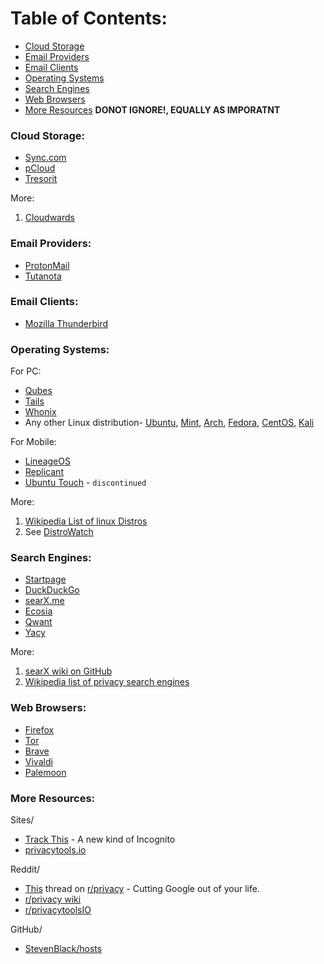 # Table of Contents:
- [Cloud Storage](#cloud-storage)
- [Email Providers](#email-providers)
- [Email Clients](#email-clients)
- [Operating Systems](#operating-systems)
- [Search Engines](search-engines)
- [Web Browsers](#web-browsers)
- [More Resources](#more-resources) **DONOT IGNORE!, EQUALLY AS IMPORATNT**

### Cloud Storage:
* [Sync.com](https://www.sync.com/)
* [pCloud](https://www.pcloud.com/)
* [Tresorit](https://www.tresorit.com/)

More:
1. [Cloudwards](https://www.cloudwards.net/top-5/)


### Email Providers:
* [ProtonMail](https://protonmail.com/)
* [Tutanota](https://www.tutanota.com/)

### Email Clients:
* [Mozilla Thunderbird]()

### Operating Systems:
For PC:
* [Qubes](https://www.qubes-os.org/)
* [Tails](https://tails.boum.org/)
* [Whonix](https://www.whonix.org/)
* Any other Linux distribution- [Ubuntu](https://www.ubuntu.com/), [Mint](https://linuxmint.com/), [Arch](https://www.archlinux.org/), [Fedora](https://getfedora.org/), [CentOS](https://www.centos.org/), [Kali](https://www.kali.org/)

For Mobile:
* [LineageOS](https://www.lineageos.org/)
* [Replicant](https://www.replicant.us/)
* [Ubuntu Touch](https://ubuntu-touch.io/) - `discontinued`

More:
1. [Wikipedia List of linux Distros]()
2. See [DistroWatch](https://distrowatch.com)

### Search Engines:
* [Startpage](https://www.startpage.com/)
* [DuckDuckGo](https://duckduckgo.com/)
* [searX.me](https://searx.me/)
* [Ecosia](https://www.ecosia.org/?c=en)
* [Qwant](http://qwant.com/)
* [Yacy](http://yacy.net/)

More:
1. [searX wiki on GitHub](https://github.com/asciimoo/searx/wiki/possible-search-engines)
2. [Wikipedia list of privacy search engines](https://en.wikipedia.org/wiki/List_of_search_engines#Privacy_search_engines)

### Web Browsers:
* [Firefox](https://www.mozilla.org/en-US/firefox/)
* [Tor](https://www.torproject.org/)
* [Brave](https://brave.com/)
* [Vivaldi](https://vivaldi.com/)
* [Palemoon]()

### More Resources:
Sites/
* [Track This](https;//trackthis.link) - A new kind of Incognito
* [privacytools.io](https://www.privacytools.io/)

Reddit/
* [This](https://www.reddit.com/r/privacy/comments/byzq4w/megathread_cutting_google_out_of_your_life_2019/?utm_source=share&utm_medium=web2x) thread on [r/privacy](https://old.reddit.com/r/privacy/) - Cutting Google out of your life.
* [r/privacy wiki](https://old.reddit.com/r/privacy/wiki/de-google)
* [r/privacytoolsIO](https://old.reddit.com/r/privacytoolsIO/)

GitHub/
* [StevenBlack/hosts](https://github.com/StevenBlack/hosts)
